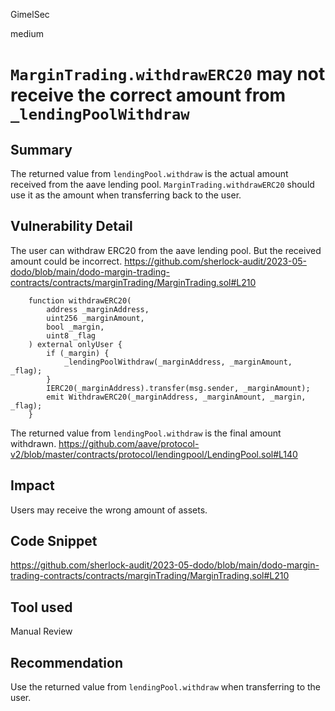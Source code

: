 GimelSec

medium

# `MarginTrading.withdrawERC20` may not receive the correct amount from `_lendingPoolWithdraw`

## Summary

The returned value from `lendingPool.withdraw` is the actual amount received from the aave lending pool. `MarginTrading.withdrawERC20` should use it as the amount when transferring back to the user.


## Vulnerability Detail

The user can withdraw ERC20 from the aave lending pool. But the received amount could be incorrect. 
https://github.com/sherlock-audit/2023-05-dodo/blob/main/dodo-margin-trading-contracts/contracts/marginTrading/MarginTrading.sol#L210
```solidity
    function withdrawERC20(
        address _marginAddress,
        uint256 _marginAmount,
        bool _margin,
        uint8 _flag
    ) external onlyUser {
        if (_margin) {
            _lendingPoolWithdraw(_marginAddress, _marginAmount, _flag);
        }
        IERC20(_marginAddress).transfer(msg.sender, _marginAmount);
        emit WithdrawERC20(_marginAddress, _marginAmount, _margin, _flag);
    }
```

The returned value from `lendingPool.withdraw` is the final amount withdrawn.
https://github.com/aave/protocol-v2/blob/master/contracts/protocol/lendingpool/LendingPool.sol#L140

## Impact

Users may receive the wrong amount of assets.

## Code Snippet

https://github.com/sherlock-audit/2023-05-dodo/blob/main/dodo-margin-trading-contracts/contracts/marginTrading/MarginTrading.sol#L210

## Tool used

Manual Review

## Recommendation

Use the  returned value from `lendingPool.withdraw` when transferring to the user.
